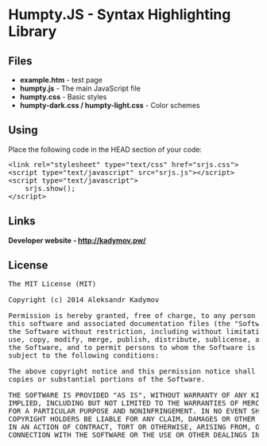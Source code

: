 Humpty.JS - Syntax Highlighting Library
======================================

Files
-----
* **example.htm** - test page
* **humpty.js** - The main JavaScript file
* **humpty.css** - Basic styles
* **humpty-dark.css / humpty-light.css** - Color schemes

Using
-----
Place the following code in the HEAD section of your code:
<pre>
&lt;link rel=&quot;stylesheet&quot; type=&quot;text/css&quot; href=&quot;srjs.css&quot;&gt;
&lt;script type=&quot;text/javascript&quot; src=&quot;srjs.js&quot;&gt;&lt;/script&gt;
&lt;script type=&quot;text/javascript&quot;&gt;
    srjs.show();
&lt;/script&gt;</pre>


Links
----
**Developer website - http://kadymov.pw/**

License
-------
<pre>
The MIT License (MIT)

Copyright (c) 2014 Aleksandr Kadymov

Permission is hereby granted, free of charge, to any person obtaining a copy of
this software and associated documentation files (the "Software"), to deal in
the Software without restriction, including without limitation the rights to
use, copy, modify, merge, publish, distribute, sublicense, and/or sell copies of
the Software, and to permit persons to whom the Software is furnished to do so,
subject to the following conditions:

The above copyright notice and this permission notice shall be included in all
copies or substantial portions of the Software.

THE SOFTWARE IS PROVIDED "AS IS", WITHOUT WARRANTY OF ANY KIND, EXPRESS OR
IMPLIED, INCLUDING BUT NOT LIMITED TO THE WARRANTIES OF MERCHANTABILITY, FITNESS
FOR A PARTICULAR PURPOSE AND NONINFRINGEMENT. IN NO EVENT SHALL THE AUTHORS OR
COPYRIGHT HOLDERS BE LIABLE FOR ANY CLAIM, DAMAGES OR OTHER LIABILITY, WHETHER
IN AN ACTION OF CONTRACT, TORT OR OTHERWISE, ARISING FROM, OUT OF OR IN
CONNECTION WITH THE SOFTWARE OR THE USE OR OTHER DEALINGS IN THE SOFTWARE.</pre>

